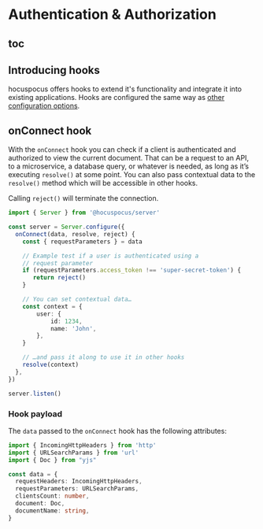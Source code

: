 # Authentication & Authorization

## toc

## Introducing hooks

hocuspocus offers hooks to extend it's functionality and integrate it into existing applications. Hooks are configured the same way as [other configuration options](/guide/configuration).

## onConnect hook

With the `onConnect` hook you can check if a client is authenticated and authorized to view the current document. That can be a request to an API, to a microservice, a database query, or whatever is needed, as long as it’s executing `resolve()` at some point. You can also pass contextual data to the `resolve()` method which will be accessible in other hooks.

Calling `reject()` will terminate the connection.

```typescript
import { Server } from '@hocuspocus/server'

const server = Server.configure({
  onConnect(data, resolve, reject) {
    const { requestParameters } = data

    // Example test if a user is authenticated using a
    // request parameter
    if (requestParameters.access_token !== 'super-secret-token') {
       return reject()
    }

    // You can set contextual data…
    const context = {
        user: {
            id: 1234,
            name: 'John',
        },
    }

    // …and pass it along to use it in other hooks
    resolve(context)
  },
})

server.listen()
```

### Hook payload

The `data` passed to the `onConnect` hook has the following attributes:

```typescript
import { IncomingHttpHeaders } from 'http'
import { URLSearchParams } from 'url'
import { Doc } from "yjs"

const data = {
  requestHeaders: IncomingHttpHeaders,
  requestParameters: URLSearchParams,
  clientsCount: number,
  document: Doc,
  documentName: string,
}
```
